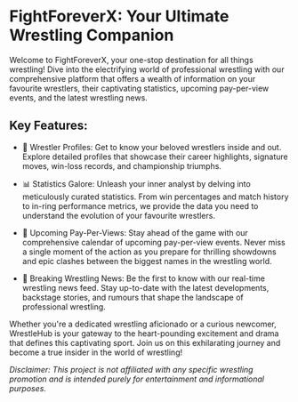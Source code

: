 # FightForeverX: Your Ultimate Wrestling Companion

Welcome to FightForeverX, your one-stop destination for all things wrestling! Dive into the electrifying world of professional wrestling with our comprehensive platform that offers a wealth of information on your favourite wrestlers, their captivating statistics, upcoming pay-per-view events, and the latest wrestling news.

## Key Features:

* 🤼 Wrestler Profiles: Get to know your beloved wrestlers inside and out. Explore detailed profiles that showcase their career highlights, signature moves, win-loss records, and championship triumphs.

* 📊 Statistics Galore: Unleash your inner analyst by delving into meticulously curated statistics. From win percentages and match history to in-ring performance metrics, we provide the data you need to understand the evolution of your favourite wrestlers.

* 📅 Upcoming Pay-Per-Views: Stay ahead of the game with our comprehensive calendar of upcoming pay-per-view events. Never miss a single moment of the action as you prepare for thrilling showdowns and epic clashes between the biggest names in the wrestling world.

* 📰 Breaking Wrestling News: Be the first to know with our real-time wrestling news feed. Stay up-to-date with the latest developments, backstage stories, and rumours that shape the landscape of professional wrestling.

Whether you're a dedicated wrestling aficionado or a curious newcomer, WrestleHub is your gateway to the heart-pounding excitement and drama that defines this captivating sport. Join us on this exhilarating journey and become a true insider in the world of wrestling!

_Disclaimer: This project is not affiliated with any specific wrestling promotion and is intended purely for entertainment and informational purposes._